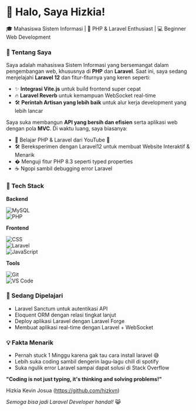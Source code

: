# 👋 Halo, Saya Hizkia!
🎓 Mahasiswa Sistem Informasi | 🌱 PHP & Laravel Enthusiast | 💻 Beginner Web Development


### 🚀 Tentang Saya  
Saya adalah mahasiswa Sistem Informasi yang bersemangat dalam pengembangan web, khususnya di **PHP** dan **Laravel**. Saat ini, saya sedang menjelajahi **Laravel 12** dan fitur-fiturnya yang keren seperti:  
- ✨ **Integrasi Vite.js** untuk build frontend super cepat  
- 🔥 **Laravel Reverb** untuk kemampuan WebSocket real-time  
- 🛠️ **Perintah Artisan yang lebih baik** untuk alur kerja development yang lebih lancar  

Saya suka membangun **API yang bersih dan efisien** serta aplikasi web dengan pola **MVC**. Di waktu luang, saya biasanya:  
- 📖 Belajar PHP & Laravel dari YouTube 🔴  
- 🛠️ Bereksperimen dengan Laravel12 untuk membuat Website Interaktif & Menarik  
- � Menguji fitur PHP 8.3 seperti typed properties  
- ☕ Ngopi sambil debugging error Laravel  

### 🔧 Tech Stack  
**Backend**  

![MySQL](https://img.shields.io/badge/-MySQL-4479A1?style=flat&logo=mysql&logoColor=white)  
![PHP](https://img.shields.io/badge/-PHP-777BB4?style=flat&logo=php&logoColor=white)  

**Frontend**  

![CSS](https://img.shields.io/badge/CSS-1572B6?style=for-the-badge&logo=css&logoColor=white)  
![Laravel](https://img.shields.io/badge/-Laravel-FF2D20?style=flat&logo=laravel&logoColor=white)  
![JavaScript](https://img.shields.io/badge/-JavaScript-F7DF1E?style=flat&logo=javascript&logoColor=black)  

**Tools**  

![Git](https://img.shields.io/badge/-Git-F05032?style=flat&logo=git&logoColor=white)  
![VS Code](https://img.shields.io/badge/VS_Code-007ACC?style=for-the-badge&logo=visual-studio-code&logoColor=white)  

### 🌱 Sedang Dipelajari  
- Laravel Sanctum untuk autentikasi API  
- Eloquent ORM dengan relasi tingkat lanjut  
- Deploy aplikasi Laravel dengan Laravel Forge  
- Membuat aplikasi real-time dengan Laravel + WebSocket  

### 💡 Fakta Menarik  
- Pernah stuck 1 Minggu karena gak tau cara install laravel 😅  
- Lebih suka coding sambil dengerin lagu-lagu chill di spotify 
- Suka ngulik error Laravel sampai dapat solusi di Stack Overflow

**"Coding is not just typing, it's thinking and solving problems!"**  

Hizkia Kevin Josua (https://github.com/hizkvn)  

*Semoga bisa jadi Laravel Developer handal!* 😹
